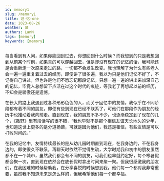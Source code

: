 ```yaml
---
id: memory1
slug: /memory1
title: 记·忆-one
date: 2023-08-26
weather: 晴
authors: LanM
tags: [memory]
keywords: [memory]
---
```


每当看到有人问，如果你能回到过去，你想回到什么时候？而我想到的只是我想回到从前某个时刻，如果真的可以穿越回去，但是却没有现在的记忆的话，我可能还是会重新走一次原来走过的路，一切都不会发生改变。我也理解了为什么有些老人会一遍一遍重复着过去的经历，即便讲了很多遍，我以为只是他们记忆不好了，不记得自己讲过，但也许是他们不愿忘记那段记忆，只想一遍一遍的讲出来加深自己的记忆，毕竟人总想留下点活在过这个时代的痕迹，等我老了再想起以前的经历，不知会是骄傲还是遗憾。

在长大的路上我遇到过各种形形色色的人，而关于回忆中的友情，我似乎在不同阶段都有着不同的朋友，即便有些到现在已经不联系了，可他们在那段作为朋友的经历中也推动着我向前走。直到现在，我的朋友不多不少，也逐渐稳定到了现在的几个，《撒野》里有段话写的很不错，“我也早就不是那个相信友谊天长地久的少年，也知道这世上更多的是分道扬镳，可就是因为他们，我还是相信，有些友情是可以打败时间的。”

在我的记忆中，友情持续最长的是从幼儿园时期直到现在，在我身边的，不在我身边的，即使很久不联系，再聊天时依然不觉得生疏，大学时期我和初中的朋友虽然都不在一个城市，虽然我们都会有不同的朋友，可我们也早就约定好，每个寒暑假都会聚一次，直到现在依然会在放长假时拿出时间来聚一聚。但我很感激我的朋友们，在我困难的时候帮助我，在分享喜悦的时候想到我，他们每一个都对我非常重要，虽然我不知道未来是怎么样的，但我希望他们每一个都幸福。

